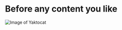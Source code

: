 # Before any content you like

![Image of Yaktocat](https://octodex.github.com/images/yaktocat.png)
